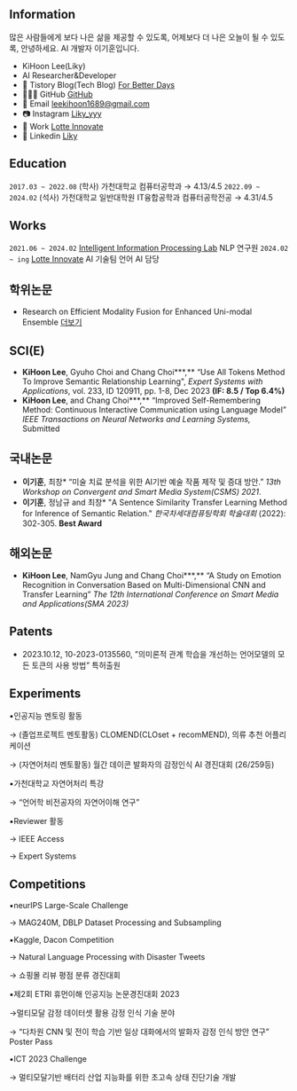 ## Information
많은 사람들에게 보다 나은 삶을 제공할 수 있도록,
어제보다 더 나은 오늘이 될 수 있도록,
안녕하세요. AI 개발자 이기훈입니다.

- KiHoon Lee(Liky)
- AI Researcher&Developer
- 📔 Tistory Blog(Tech Blog) [For Better Days](https://forbetterdays.tistory.com/)
- 👨🏻‍💻 GitHub [GitHub](https://github.com/Liky98)
- 📧 Email [leekihoon1689@gmail.com](mailto:leekihoon1689@gmail.com)
- 📷 Instagram [Liky_yyy](https://www.instagram.com/liky_yyy/)
- 🏢 Work [Lotte Innovate](https://www.lotteinnovate.com/)
- 📄 Linkedin [Liky](https://www.linkedin.com/in/kihoon-lee-a9b36b277/)


## Education
`2017.03 ~ 2022.08`  (학사) 가천대학교 컴퓨터공학과 → 4.13/4.5
`2022.09 ~ 2024.02`  (석사) 가천대학교 일반대학원 IT융합공학과 컴퓨터공학전공 → 4.31/4.5

## Works
`2021.06 ~ 2024.02` [Intelligent Information Processing Lab](https://iiplab.gachon.ac.kr/) NLP 연구원
`2024.02 ~ ing` [Lotte Innovate](https://www.lotteinnovate.com/) AI 기술팀 언어 AI 담당

## 학위논문
- Research on Efficient Modality Fusion for Enhanced Uni-modal Ensemble [더보기](obsidian://open?vault=KIHOONLEE&file=Papers%26Patents%2FResearch%20on%20Efficient%20Modality%20Fusion%20for%20Enhanced%20Uni-modal%20Ensemble)

## SCI(E)
- **KiHoon Lee**, Gyuho Choi and Chang Choi***,** “Use All Tokens Method To Improve Semantic Relationship Learning", _Expert Systems with Applications_, vol. 233, ID 120911, pp. 1-8, Dec 2023 **(IF: 8.5 / Top 6.4%)** 
- **KiHoon Lee**, and Chang Choi***,** “Improved Self-Remembering Method: Continuous Interactive Communication using Language Model” _IEEE Transactions on Neural Networks and Learning Systems,_ Submitted

## 국내논문
- **이기훈**, 최창* “미술 치료 분석을 위한 AI기반 예술 작품 제작 및 증대 방안.” _13th Workshop on Convergent and Smart Media System(CSMS) 2021_.
- **이기훈**, 정남규 and 최창* "A Sentence Similarity Transfer Learning Method for Inference of Semantic Relation." _한국차세대컴퓨팅학회 학술대회_ (2022): 302-305. **Best Award**

## 해외논문
- **KiHoon Lee**, NamGyu Jung and Chang Choi***,** “A Study on Emotion Recognition in Conversation Based on Multi-Dimensional CNN and Transfer Learning” _The 12th International Conference on Smart Media and Applications(SMA 2023)_

## Patents
- 2023.10.12, 10-2023-0135560, ”의미론적 관계 학습을 개선하는 언어모델의 모든 토큰의 사용 방법” 특허출원

## Experiments

▪️인공지능 멘토링 활동

→ (졸업프로젝트 멘토활동) CLOMEND(CLOset + recomMEND), 의류 추천 어플리케이션

→ (자연어처리 멘토활동) 월간 데이콘 발화자의 감정인식 AI 경진대회 (26/259등)

▪️가천대학교 자연어처리 특강

→ “언어학 비전공자의 자연어이해 연구”

▪️Reviewer 활동

→ IEEE Access

→ Expert Systems

## Competitions

▪️neurIPS Large-Scale Challenge

→ MAG240M, DBLP Dataset Processing and Subsampling

▪️Kaggle, Dacon Competition

→ Natural Language Processing with Disaster Tweets

→ 쇼핑몰 리뷰 평점 분류 경진대회

▪️제2회 ETRI 휴먼이해 인공지능 논문경진대회 2023

→멀티모달 감정 데이터셋 활용 감정 인식 기술 분야

→ “다차원 CNN 및 전이 학습 기반 일상 대화에서의 발화자 감정 인식 방안 연구” Poster Pass

▪️ICT 2023 Challenge

→ 멀티모달기반 배터리 산업 지능화를 위한 초고속 상태 진단기술 개발
